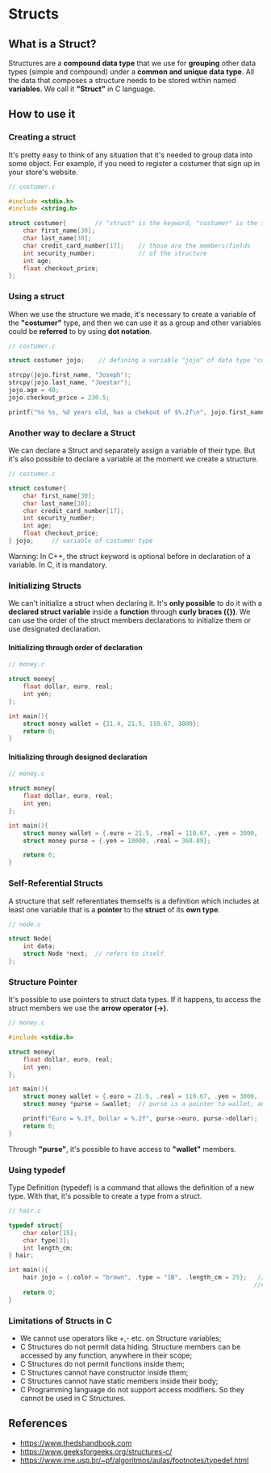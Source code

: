 # Structs
## What is a Struct?
Structures are a **compound data type** that we use for **grouping** other data types (simple and compound) under a **common and unique data type**. All the data that composes a structure needs to be stored within named **variables**. We call it **"Struct"** in C language.

## How to use it
### Creating a struct
It's pretty easy to think of any situation that it's needed to group data into some object. For example, if you need to register a costumer that sign up in your store's website.

```C
// costumer.c

#include <stdio.h>
#include <string.h>

struct costumer{        // "struct" is the keyword, "costumer" is the structure tag
    char first_name[30];
    char last_name[30];
    char credit_card_number[17];    // those are the members/fields
    int security_number;            // of the structure
    int age;
    float checkout_price;
};
```

### Using a struct
When we use the structure we made, it's necessary to create a variable of the **"costumer"** type, and then we can use it as a group and other variables could be **referred** to by using **dot notation**.

```C
// costumer.c

struct costumer jojo;    // defining a variable "jojo" of data type "costumer"

strcpy(jojo.first_name, "Joseph");
strcpy(jojo.last_name, "Joestar");
jojo.age = 40;
jojo.checkout_price = 230.5;

printf("%s %s, %d years old, has a chekout of $%.2f\n", jojo.first_name, jojo.last_name, jojo.age, jojo.checkout_price);
```

### Another way to declare a Struct
We can declare a Struct and separately assign a variable of their type. But it's also possible to declare a variable at the moment we create a structure.

```C
// costumer.c

struct costumer{        
    char first_name[30];
    char last_name[30];
    char credit_card_number[17];
    int security_number;
    int age;
    float checkout_price;
} jojo;     // variable of costumer type
```
Warning: In C++, the struct keyword is optional before in declaration of a variable. In C, it is mandatory.

### Initializing Structs
We can't initialize a struct when declaring it. It's **only possible** to do it with a **declared struct variable** inside a **function** through **curly braces ({})**. 
We can use the order of the struct members declarations to initialize them or use designated declaration.

#### Initializing through order of declaration
```C
// money.c

struct money{
    float dollar, euro, real;
    int yen;
};

int main(){
    struct money wallet = {21.4, 21.5, 110.67, 3000};
    return 0;
}
```

#### Initializing through designed declaration
```C
// money.c

struct money{
    float dollar, euro, real;
    int yen;
};

int main(){
    struct money wallet = {.euro = 21.5, .real = 110.67, .yen = 3000, .dollar = 21.4};
    struct money purse = {.yen = 10000, .real = 368.89};

    return 0;
}
```
### Self-Referential Structs
A structure that self referentiates themselfs is a definition which includes at least one variable that is a **pointer** to the **struct** of its **own type**.

```C
// node.c

struct Node{
    int data;
    struct Node *next;  // refers to itself
};
```

### Structure Pointer
It's possible to use pointers to struct data types. If it happens, to access the struct members we use the **arrow operator (->)**.

```C
// money.c

#include <stdio.h>

struct money{
    float dollar, euro, real;
    int yen;
};

int main(){
    struct money wallet = {.euro = 21.5, .real = 110.67, .yen = 3000, .dollar = 21.4};
    struct money *purse = &wallet;  // purse is a pointer to wallet, and both are money type

    printf("Euro = %.2f, Dollar = %.2f", purse->euro, purse->dollar);
    return 0;
}
```
Through **"purse"**, it's possible to have access to **"wallet"** members.

### Using typedef
Type Definition (typedef) is a command that allows the definition of a new type. With that, it's possible to create a type from a struct.

```C
// hair.c

typedef struct{
    char color[15];
    char type[3];
    int length_cm;
} hair;

int main(){
    hair jojo = {.color = "brown", .type = "1B", .length_cm = 25};   // with that, there's no 
                                                                    //need to use "struct" before "hair"
    return 0;
}
```

### Limitations of Structs in C
*   We cannot use operators like +,- etc. on Structure variables;
*   C Structures do not permit data hiding. Structure members can be accessed by any function, anywhere in their scope;
*   C Structures do not permit functions inside them;
*   C Structures cannot have constructor inside them;
*   C Structures cannot have static members inside their body;
*   C Programming language do not support access modifiers. So they cannot be used in C Structures.

## References
*   https://www.thedshandbook.com
*   https://www.geeksforgeeks.org/structures-c/
*   https://www.ime.usp.br/~pf/algoritmos/aulas/footnotes/typedef.html

